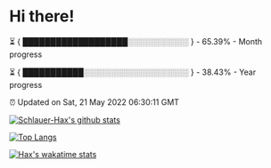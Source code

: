 # Hi there!

⏳ { ███████████████████░░░░░░░░░░░ } - 65.39% - Month progress

⏳ { ███████████░░░░░░░░░░░░░░░░░░░ } - 38.43% - Year progress

⏰ Updated on Sat, 21 May 2022 06:30:11 GMT


[![Schlauer-Hax's github stats](https://github-readme-stats.vercel.app/api?username=Schlauer-Hax&show_icons=true&theme=dark&count_private=true)](https://github.com/Schlauer-Hax)


[![Top Langs](https://github-readme-stats.vercel.app/api/top-langs/?username=Schlauer-Hax&layout=compact&theme=dark)](https://github.com/Schlauer-Hax?tab=repositories)


[![Hax's wakatime stats](https://github-readme-stats.vercel.app/api/wakatime?username=Hax&theme=dark)](https://wakatime.com/@Hax)

